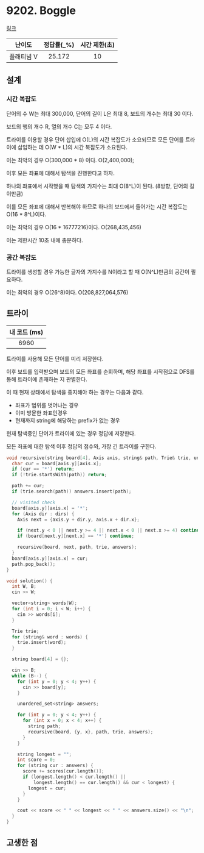 # 9202. Boggle

[링크](https://www.acmicpc.net/problem/9202)

|   난이도   | 정답률(\_%) | 시간 제한(초) |
| :--------: | :---------: | :-----------: |
| 플래티넘 V |   25.172    |      10       |

## 설계

### 시간 복잡도

단어의 수 W는 최대 300,000, 단어의 길이 L은 최대 8, 보드의 개수는 최대 30 이다.

보드의 행의 개수 R, 열의 개수 C는 모두 4 이다.

트라이를 이용할 경우 단어 삽입에 O(L)의 시간 복잡도가 소요되므로 모든 단어를 트라이에 삽입하는 데 O(W \* L)의 시간 복잡도가 소요된다.

이는 최악의 경우 O(300,000 \* 8) 이다. O(2,400,000);

이후 모든 좌표에 대해서 탐색을 진행한다고 하자.

하나의 좌표에서 시작했을 때 탐색의 가지수는 최대 O(8^L)이 된다. (8방향, 단어의 길이만큼)

이를 모든 좌표에 대해서 반복해야 하므로 하나의 보드에서 들어가는 시간 복잡도는 O(16 \* 8^L)이다.

이는 최악의 경우 O(16 \* 16777216)이다. O(268,435,456)

이는 제한시간 10초 내에 충분하다.

### 공간 복잡도

트라이를 생성할 경우 가능한 글자의 가지수를 N이라고 할 때 O(N^L)만큼의 공간이 필요하다.

이는 최악의 경우 O(26^8)이다. O(208,827,064,576)

## 트라이

| 내 코드 (ms) |
| :----------: |
|     6960     |

트라이를 사용해 모든 단어를 미리 저장한다.

이후 보드를 입력받으며 보드의 모든 좌표를 순회하며, 해당 좌표를 시작점으로 DFS를 통해 트라이에 존재하는 지 판별한다.

이 때 현재 상태에서 탐색을 중지해야 하는 경우는 다음과 같다.

- 좌표가 범위를 벗어나는 경우
- 이미 방문한 좌표인경우
- 현재까지 string에 해당하는 prefix가 없는 경우

현재 탐색중인 단어가 트라이에 있는 경우 정답에 저장한다.

모든 좌표에 대한 탐색 이후 정답의 점수와, 가장 긴 트라이를 구한다.

```cpp
void recursive(string board[4], Axis axis, string& path, Trie& trie, unordered_set<string>& answers) {
  char cur = board[axis.y][axis.x];
  if (cur == '*') return;
  if (!trie.startsWith(path)) return;

  path += cur;
  if (trie.search(path)) answers.insert(path);

  // visited check
  board[axis.y][axis.x] = '*';
  for (Axis dir : dirs) {
    Axis next = {axis.y + dir.y, axis.x + dir.x};

    if (next.y < 0 || next.y >= 4 || next.x < 0 || next.x >= 4) continue;
    if (board[next.y][next.x] == '*') continue;

    recursive(board, next, path, trie, answers);
  }
  board[axis.y][axis.x] = cur;
  path.pop_back();
}

void solution() {
  int W, B;
  cin >> W;

  vector<string> words(W);
  for (int i = 0; i < W; i++) {
    cin >> words[i];
  }

  Trie trie;
  for (string& word : words) {
    trie.insert(word);
  }

  string board[4] = {};

  cin >> B;
  while (B--) {
    for (int y = 0; y < 4; y++) {
      cin >> board[y];
    }

    unordered_set<string> answers;

    for (int y = 0; y < 4; y++) {
      for (int x = 0; x < 4; x++) {
        string path;
        recursive(board, {y, x}, path, trie, answers);
      }
    }

    string longest = "";
    int score = 0;
    for (string cur : answers) {
      score += scores[cur.length()];
      if (longest.length() < cur.length() ||
          longest.length() == cur.length() && cur < longest) {
        longest = cur;
      }
    }

    cout << score << " " << longest << " " << answers.size() << "\n";
  }
}
```

## 고생한 점
